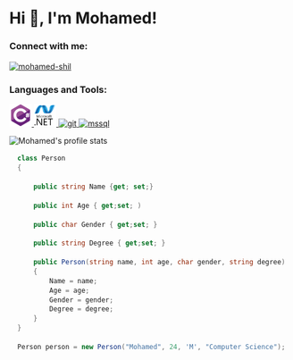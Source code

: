 <h1 align="left">Hi 👋, I'm Mohamed!</h1>
<h3 align="left">Connect with me:</h3>
<p align="left">
<a href="https://linkedin.com/in/mohamed-shil" target="blank"><img align="center" src="https://raw.githubusercontent.com/rahuldkjain/github-profile-readme-generator/master/src/images/icons/Social/linked-in-alt.svg" alt="mohamed-shil" height="30" width="40" /></a>
</p>

<h3 align="left">Languages and Tools:</h3>
<p align="left"> <a href="https://www.w3schools.com/cs/" target="_blank" rel="noreferrer"> <img src="https://raw.githubusercontent.com/devicons/devicon/master/icons/csharp/csharp-original.svg" alt="csharp" width="40" height="40"/> </a> <a href="https://dotnet.microsoft.com/" target="_blank" rel="noreferrer"> <img src="https://raw.githubusercontent.com/devicons/devicon/master/icons/dot-net/dot-net-original-wordmark.svg" alt="dotnet" width="40" height="40"/> </a> <a href="https://git-scm.com/" target="_blank" rel="noreferrer"> <img src="https://www.vectorlogo.zone/logos/git-scm/git-scm-icon.svg" alt="git" width="40" height="40"/> </a> <a href="https://www.microsoft.com/en-us/sql-server" target="_blank" rel="noreferrer"> <img src="https://www.svgrepo.com/show/303229/microsoft-sql-server-logo.svg" alt="mssql" width="40" height="40"/> </a> </p>

![Mohamed's profile stats](https://github-readme-stats.vercel.app/api?username=Moha2088&show_icons=true&theme=tokyonight)

  ```csharp
    class Person
    {

        public string Name {get; set;}

        public int Age { get;set; )

        public char Gender { get;set; }

        public string Degree { get;set; }

        public Person(string name, int age, char gender, string degree)
        {
            Name = name;
            Age = age;
            Gender = gender;
            Degree = degree;
        }
    }
    
    Person person = new Person("Mohamed", 24, 'M', "Computer Science");

